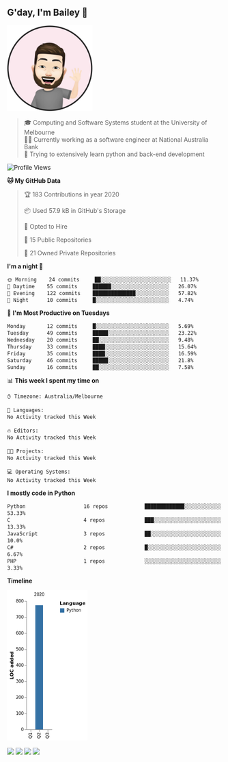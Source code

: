 ## G'day, I'm Bailey 👋

<img src="/image.png?raw=true" width="200px">

> 🎓 Computing and Software Systems student at the University of Melbourne <br>
> 👨‍💻 Currently working as a software engineer at National Australia Bank <br>
> 🌱 Trying to extensively learn python and back-end development

<!--START_SECTION:waka-->
![Profile Views](http://img.shields.io/badge/Profile%20Views-2-blue)

**🐱 My GitHub Data** 

> 🏆 183 Contributions in year 2020
 > 
> 📦 Used 57.9 kB in GitHub's Storage 
 > 
> 💼 Opted to Hire
 > 
> 📜 15 Public Repositories 
 > 
> 🔑 21 Owned Private Repositories 

**I'm a night 🦉** 

```text
🌞 Morning    24 commits     ██░░░░░░░░░░░░░░░░░░░░░░░   11.37% 
🌆 Daytime    55 commits     ██████░░░░░░░░░░░░░░░░░░░   26.07% 
🌃 Evening    122 commits    ██████████████░░░░░░░░░░░   57.82% 
🌙 Night      10 commits     █░░░░░░░░░░░░░░░░░░░░░░░░   4.74%

```
📅 **I'm Most Productive on Tuesdays** 

```text
Monday       12 commits     █░░░░░░░░░░░░░░░░░░░░░░░░   5.69% 
Tuesday      49 commits     █████░░░░░░░░░░░░░░░░░░░░   23.22% 
Wednesday    20 commits     ██░░░░░░░░░░░░░░░░░░░░░░░   9.48% 
Thursday     33 commits     ████░░░░░░░░░░░░░░░░░░░░░   15.64% 
Friday       35 commits     ████░░░░░░░░░░░░░░░░░░░░░   16.59% 
Saturday     46 commits     █████░░░░░░░░░░░░░░░░░░░░   21.8% 
Sunday       16 commits     ██░░░░░░░░░░░░░░░░░░░░░░░   7.58%

```


📊 **This week I spent my time on** 

```text
⌚︎ Timezone: Australia/Melbourne

💬 Languages: 
No Activity tracked this Week

🔥 Editors: 
No Activity tracked this Week

🐱‍💻 Projects: 
No Activity tracked this Week

💻 Operating Systems: 
No Activity tracked this Week

```

**I mostly code in Python** 

```text
Python                   16 repos            █████████████░░░░░░░░░░░░   53.33% 
C                        4 repos             ███░░░░░░░░░░░░░░░░░░░░░░   13.33% 
JavaScript               3 repos             ██░░░░░░░░░░░░░░░░░░░░░░░   10.0% 
C#                       2 repos             █░░░░░░░░░░░░░░░░░░░░░░░░   6.67% 
PHP                      1 repos             ░░░░░░░░░░░░░░░░░░░░░░░░░   3.33%

```


**Timeline**

![Chart not found](https://github.com/baely/baely/blob/master/charts/bar_graph.png) 


<!--END_SECTION:waka-->

[<img height="40px" src="https://img.icons8.com/ios-filled/2x/linkedin.png">](linkedin)
[<img height="40px" src="https://img.icons8.com/ios-filled/2x/github.png">](github)
[<img height="40px" src="https://img.icons8.com/ios-filled/2x/salesforce.png">](salesforce)
[<img height="40px" src="https://img.icons8.com/ios-filled/2x/instagram.png">](instagram)

[linkedin]: "https://linkedin.com/in/baileybutler1"
[github]: "https://github.com/baely"
[salesforce]: "https://trailblazer.me/id/baileybutler"
[instagram]: "https://instagram.com/bae1y"
